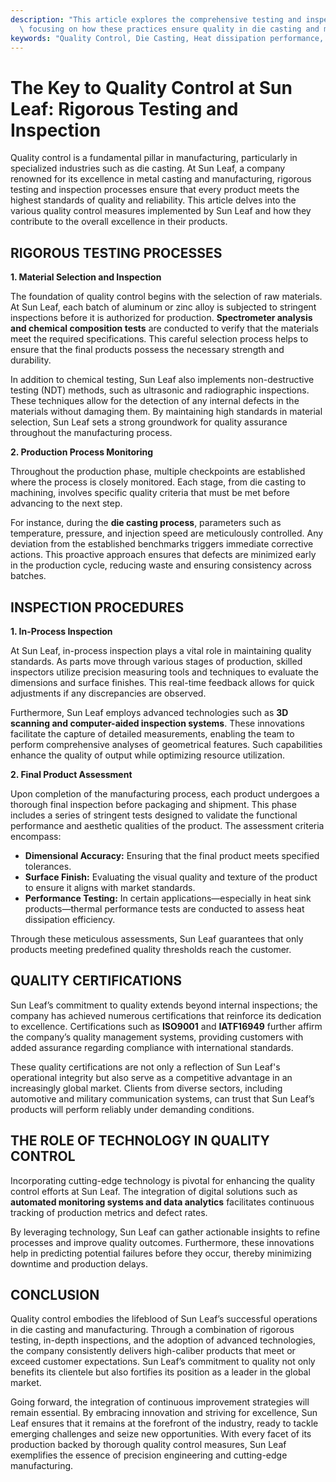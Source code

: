 ```yaml
---
description: "This article explores the comprehensive testing and inspection processes at Sun Leaf,\
  \ focusing on how these practices ensure quality in die casting and manufacturing."
keywords: "Quality Control, Die Casting, Heat dissipation performance, Heat sink"
---
```

# The Key to Quality Control at Sun Leaf: Rigorous Testing and Inspection

Quality control is a fundamental pillar in manufacturing, particularly in specialized industries such as die casting. At Sun Leaf, a company renowned for its excellence in metal casting and manufacturing, rigorous testing and inspection processes ensure that every product meets the highest standards of quality and reliability. This article delves into the various quality control measures implemented by Sun Leaf and how they contribute to the overall excellence in their products.

## RIGOROUS TESTING PROCESSES

**1. Material Selection and Inspection**

The foundation of quality control begins with the selection of raw materials. At Sun Leaf, each batch of aluminum or zinc alloy is subjected to stringent inspections before it is authorized for production. **Spectrometer analysis and chemical composition tests** are conducted to verify that the materials meet the required specifications. This careful selection process helps to ensure that the final products possess the necessary strength and durability.

In addition to chemical testing, Sun Leaf also implements non-destructive testing (NDT) methods, such as ultrasonic and radiographic inspections. These techniques allow for the detection of any internal defects in the materials without damaging them. By maintaining high standards in material selection, Sun Leaf sets a strong groundwork for quality assurance throughout the manufacturing process.

**2. Production Process Monitoring**

Throughout the production phase, multiple checkpoints are established where the process is closely monitored. Each stage, from die casting to machining, involves specific quality criteria that must be met before advancing to the next step. 

For instance, during the **die casting process**, parameters such as temperature, pressure, and injection speed are meticulously controlled. Any deviation from the established benchmarks triggers immediate corrective actions. This proactive approach ensures that defects are minimized early in the production cycle, reducing waste and ensuring consistency across batches.

## INSPECTION PROCEDURES

**1. In-Process Inspection**

At Sun Leaf, in-process inspection plays a vital role in maintaining quality standards. As parts move through various stages of production, skilled inspectors utilize precision measuring tools and techniques to evaluate the dimensions and surface finishes. This real-time feedback allows for quick adjustments if any discrepancies are observed.

Furthermore, Sun Leaf employs advanced technologies such as **3D scanning and computer-aided inspection systems**. These innovations facilitate the capture of detailed measurements, enabling the team to perform comprehensive analyses of geometrical features. Such capabilities enhance the quality of output while optimizing resource utilization.

**2. Final Product Assessment**

Upon completion of the manufacturing process, each product undergoes a thorough final inspection before packaging and shipment. This phase includes a series of stringent tests designed to validate the functional performance and aesthetic qualities of the product. The assessment criteria encompass:

- **Dimensional Accuracy:** Ensuring that the final product meets specified tolerances.
- **Surface Finish:** Evaluating the visual quality and texture of the product to ensure it aligns with market standards.
- **Performance Testing:** In certain applications—especially in heat sink products—thermal performance tests are conducted to assess heat dissipation efficiency. 

Through these meticulous assessments, Sun Leaf guarantees that only products meeting predefined quality thresholds reach the customer.

## QUALITY CERTIFICATIONS

Sun Leaf’s commitment to quality extends beyond internal inspections; the company has achieved numerous certifications that reinforce its dedication to excellence. Certifications such as **ISO9001** and **IATF16949** further affirm the company’s quality management systems, providing customers with added assurance regarding compliance with international standards.

These quality certifications are not only a reflection of Sun Leaf's operational integrity but also serve as a competitive advantage in an increasingly global market. Clients from diverse sectors, including automotive and military communication systems, can trust that Sun Leaf’s products will perform reliably under demanding conditions.

## THE ROLE OF TECHNOLOGY IN QUALITY CONTROL

Incorporating cutting-edge technology is pivotal for enhancing the quality control efforts at Sun Leaf. The integration of digital solutions such as **automated monitoring systems and data analytics** facilitates continuous tracking of production metrics and defect rates. 

By leveraging technology, Sun Leaf can gather actionable insights to refine processes and improve quality outcomes. Furthermore, these innovations help in predicting potential failures before they occur, thereby minimizing downtime and production delays.

## CONCLUSION

Quality control embodies the lifeblood of Sun Leaf’s successful operations in die casting and manufacturing. Through a combination of rigorous testing, in-depth inspections, and the adoption of advanced technologies, the company consistently delivers high-caliber products that meet or exceed customer expectations. Sun Leaf’s commitment to quality not only benefits its clientele but also fortifies its position as a leader in the global market.

Going forward, the integration of continuous improvement strategies will remain essential. By embracing innovation and striving for excellence, Sun Leaf ensures that it remains at the forefront of the industry, ready to tackle emerging challenges and seize new opportunities. With every facet of its production backed by thorough quality control measures, Sun Leaf exemplifies the essence of precision engineering and cutting-edge manufacturing.
